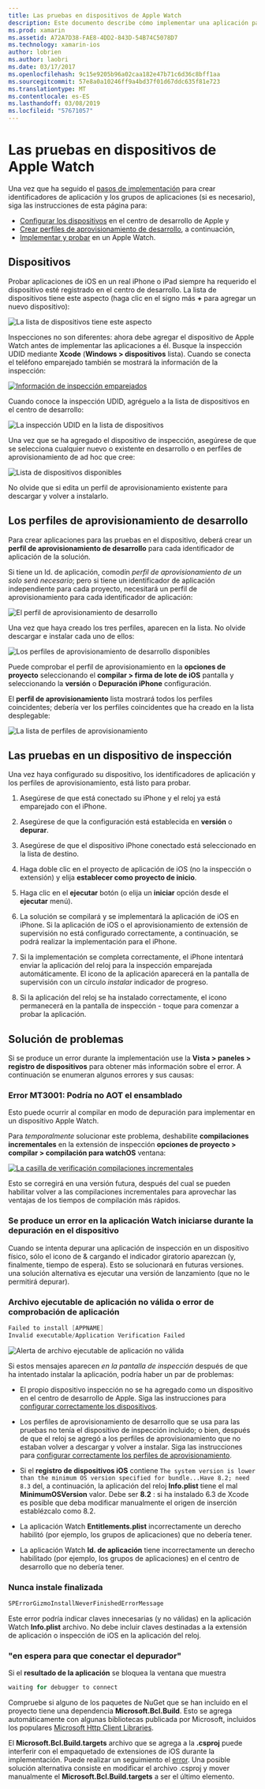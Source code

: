 ```yaml
---
title: Las pruebas en dispositivos de Apple Watch
description: Este documento describe cómo implementar una aplicación para watchOS creada con Xamarin para realizar pruebas en un Apple Watch real. Describe los dispositivos, el aprovisionamiento de perfiles, las pruebas y se proporcionan algunas sugerencias para solucionar problemas.
ms.prod: xamarin
ms.assetid: A72A7D38-FAE8-4DD2-843D-54B74C5078D7
ms.technology: xamarin-ios
author: lobrien
ms.author: laobri
ms.date: 03/17/2017
ms.openlocfilehash: 9c15e9205b96a02caa182e47b71c6d36c8bff1aa
ms.sourcegitcommit: 57e8a0a10246ff9a4bd37f01d67ddc635f81e723
ms.translationtype: MT
ms.contentlocale: es-ES
ms.lasthandoff: 03/08/2019
ms.locfileid: "57671057"
---
```

# <a name="testing-on-apple-watch-devices"></a>Las pruebas en dispositivos de Apple Watch

Una vez que ha seguido el [pasos de implementación](~/ios/watchos/deploy-test/index.md) para crear identificadores de aplicación y los grupos de aplicaciones (si es necesario), siga las instrucciones de esta página para:

- [Configurar los dispositivos](#devices) en el centro de desarrollo de Apple y
- [Crear perfiles de aprovisionamiento de desarrollo](#profiles), a continuación,
- [Implementar y probar](#testing) en un Apple Watch.

<a name="devices" />

## <a name="devices"></a>Dispositivos

Probar aplicaciones de iOS en un real iPhone o iPad siempre ha requerido el dispositivo esté registrado en el centro de desarrollo. La lista de dispositivos tiene este aspecto (haga clic en el signo más **+** para agregar un nuevo dispositivo):

![](device-images/devices-sml.png "La lista de dispositivos tiene este aspecto")

Inspecciones no son diferentes: ahora debe agregar el dispositivo de Apple Watch antes de implementar las aplicaciones a él. Busque la inspección UDID mediante **Xcode** (**Windows > dispositivos** lista). Cuando se conecta el teléfono emparejado también se mostrará la información de la inspección:

[![](device-images/xcode-devices-sml.png "Información de inspección emparejados")](device-images/xcode-devices.png#lightbox)

Cuando conoce la inspección UDID, agréguelo a la lista de dispositivos en el centro de desarrollo:

![](device-images/devices-watch-sml.png "La inspección UDID en la lista de dispositivos")

Una vez que se ha agregado el dispositivo de inspección, asegúrese de que se selecciona cualquier nuevo o existente en desarrollo o en perfiles de aprovisionamiento de ad hoc que cree:

![](device-images/devices-provisioning.png "Lista de dispositivos disponibles")

No olvide que si edita un perfil de aprovisionamiento existente para descargar y volver a instalarlo.

<a name="profiles" />

## <a name="development-provisioning-profiles"></a>Los perfiles de aprovisionamiento de desarrollo

Para crear aplicaciones para las pruebas en el dispositivo, deberá crear un **perfil de aprovisionamiento de desarrollo** para cada identificador de aplicación de la solución.

Si tiene un Id. de aplicación, comodín *perfil de aprovisionamiento de un solo será necesario*; pero si tiene un identificador de aplicación independiente para cada proyecto, necesitará un perfil de aprovisionamiento para cada identificador de aplicación:

![](device-images/provisioningprofile-development.png "El perfil de aprovisionamiento de desarrollo")

Una vez que haya creado los tres perfiles, aparecen en la lista. No olvide descargar e instalar cada uno de ellos:

![](device-images/provisioningprofiles.png "Los perfiles de aprovisionamiento de desarrollo disponibles")

Puede comprobar el perfil de aprovisionamiento en la **opciones de proyecto** seleccionando el **compilar > firma de lote de iOS** pantalla y seleccionando la **versión** o **Depuración iPhone** configuración.

El **perfil de aprovisionamiento** lista mostrará todos los perfiles coincidentes; debería ver los perfiles coincidentes que ha creado en la lista desplegable:

![](device-images/options-selectprofile.png "La lista de perfiles de aprovisionamiento")


<a name="testing" />

## <a name="testing-on-a-watch-device"></a>Las pruebas en un dispositivo de inspección

Una vez haya configurado su dispositivo, los identificadores de aplicación y los perfiles de aprovisionamiento, está listo para probar.

1. Asegúrese de que está conectado su iPhone y el reloj ya está emparejado con el iPhone.

2. Asegúrese de que la configuración está establecida en **versión** o **depurar**.

3. Asegúrese de que el dispositivo iPhone conectado está seleccionado en la lista de destino.

4. Haga doble clic en el proyecto de aplicación de iOS (no la inspección o extensión) y elija **establecer como proyecto de inicio**.

5. Haga clic en el **ejecutar** botón (o elija un **iniciar** opción desde el **ejecutar** menú).

6. La solución se compilará y se implementará la aplicación de iOS en iPhone.
  Si la aplicación de iOS o el aprovisionamiento de extensión de supervisión no está configurado correctamente, a continuación, se podrá realizar la implementación para el iPhone.

7. Si la implementación se completa correctamente, el iPhone intentará enviar la aplicación del reloj para la inspección emparejada automáticamente. El icono de la aplicación aparecerá en la pantalla de supervisión con un círculo *instalar* indicador de progreso.

8. Si la aplicación del reloj se ha instalado correctamente, el icono permanecerá en la pantalla de inspección - toque para comenzar a probar la aplicación.


## <a name="troubleshooting"></a>Solución de problemas

Si se produce un error durante la implementación use la **Vista > paneles > registro de dispositivos** para obtener más información sobre el error. A continuación se enumeran algunos errores y sus causas:

### <a name="error-mt3001-could-not-aot-the-assembly"></a>Error MT3001: Podría no AOT el ensamblado

Esto puede ocurrir al compilar en modo de depuración para implementar en un dispositivo Apple Watch.

Para *temporalmente* solucionar este problema, deshabilite **compilaciones incrementales** en la extensión de inspección **opciones de proyecto > compilar > compilación para watchOS** ventana:

[![](device-images/disable-incremental-sml.png "La casilla de verificación compilaciones incrementales")](device-images/disable-incremental.png#lightbox)

Esto se corregirá en una versión futura, después del cual se pueden habilitar volver a las compilaciones incrementales para aprovechar las ventajas de los tiempos de compilación más rápidos.


### <a name="watch-app-fails-to-start-while-debugging-on-device"></a>Se produce un error en la aplicación Watch iniciarse durante la depuración en el dispositivo

Cuando se intenta depurar una aplicación de inspección en un dispositivo físico, sólo el icono de & cargando el indicador giratorio aparezcan (y, finalmente, tiempo de espera). Esto se solucionará en futuras versiones. una solución alternativa es ejecutar una versión de lanzamiento (que no le permitirá depurar).


### <a name="invalid-application-executable-or-application-verification-failed"></a>Archivo ejecutable de aplicación no válida o error de comprobación de aplicación

```csharp
Failed to install [APPNAME]
Invalid executable/Application Verification Failed
```

![](device-images/invalid-application-executable.png "Alerta de archivo ejecutable de aplicación no válida")

Si estos mensajes aparecen *en la pantalla de inspección* después de que ha intentado instalar la aplicación, podría haber un par de problemas:

- El propio dispositivo inspección no se ha agregado como un dispositivo en el centro de desarrollo de Apple. Siga las instrucciones para [configurar correctamente los dispositivos](#devices).

- Los perfiles de aprovisionamiento de desarrollo que se usa para las pruebas no tenía el dispositivo de inspección incluido; o bien, después de que el reloj se agregó a los perfiles de aprovisionamiento que no estaban volver a descargar y volver a instalar. Siga las instrucciones para [configurar correctamente los perfiles de aprovisionamiento](#profiles).

- Si el **registro de dispositivos iOS** contiene `The system version is lower than the minimum OS version specified for bundle...Have 8.2; need 8.3` del, a continuación, la aplicación del reloj **Info.plist** tiene el mal **MinimumOSVersion** valor.
  Debe ser **8.2** : si ha instalado 6.3 de Xcode es posible que deba modificar manualmente el origen de inserción establézcalo como 8.2.

- La aplicación Watch **Entitlements.plist** incorrectamente un derecho habilitó (por ejemplo, los grupos de aplicaciones) que no debería tener.

- La aplicación Watch **Id. de aplicación** tiene incorrectamente un derecho habilitado (por ejemplo, los grupos de aplicaciones) en el centro de desarrollo que no debería tener.



### <a name="install-never-finished"></a>Nunca instale finalizada

```csharp
SPErrorGizmoInstallNeverFinishedErrorMessage
```

Este error podría indicar claves innecesarias (y no válidas) en la aplicación Watch **Info.plist** archivo. No debe incluir claves destinadas a la extensión de aplicación o inspección de iOS en la aplicación del reloj.

<!--eg. NSLocationAlwaysUsageDescription -->


### <a name="waiting-for-debugger-to-connect"></a>"en espera para que conectar el depurador"

Si el **resultado de la aplicación** se bloquea la ventana que muestra

```csharp
waiting for debugger to connect
```

Compruebe si alguno de los paquetes de NuGet que se han incluido en el proyecto tiene una dependencia **Microsoft.Bcl.Build**. Esto se agrega automáticamente con algunas bibliotecas publicada por Microsoft, incluidos los populares [Microsoft Http Client Libraries](https://www.nuget.org/packages/Microsoft.Net.Http/).

El **Microsoft.Bcl.Build.targets** archivo que se agrega a la **.csproj** puede interferir con el empaquetado de extensiones de iOS durante la implementación. Puede realizar un seguimiento el [error](https://bugzilla.xamarin.com/show_bug.cgi?id=29912).
Una posible solución alternativa consiste en modificar el archivo .csproj y mover manualmente el **Microsoft.Bcl.Build.targets** a ser el último elemento.

